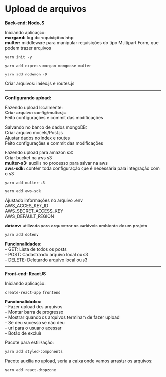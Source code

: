 # **Upload de arquivos**

**Back-end: NodeJS**

Iniciando aplicação:
<br>**morgand:** log de requisições http
<br>**multer:** middleware para manipular requisições do tipo Multipart Form, que podem trazer arquivos
```
yarn init -y

yarn add express morgan mongoose multer

yarn add nodemon -D
```

Criar arquivos: index.js e routes.js

---

**Configurando upload:**

Fazendo upload localmente:
<br>Criar arquivo: config/multer.js
<br>Feito configurações e commit das modificações

Salvando no banco de dados mongoDB:
<br>Criar arquivo models/Post.js
<br>Ajustar dados no index e routes
<br>Feito configurações e commit das modificações

Fazendo upload para amazon s3:
<br>Criar bucket na aws s3
<br>**multer-s3:** auxilia no processo para salvar na aws
<br>**aws-sdk:** contém toda configuração que é necessária para integração com o s3
```
yarn add multer-s3

yarn add aws-sdk
```

Ajustado informações no arquivo .env
<br>AWS_ACCES_KEY_ID
<br>AWS_SECRET_ACCESS_KEY
<br>AWS_DEFAULT_REGION

**dotenv:** utilizada para orquestrar as variáveis ambiente de um projeto
```
yarn add dotenv
```

**Funcionalidades:**
<br>- GET: Lista de todos os posts
<br>- POST: Cadastrando arquivo local ou s3
<br>- DELETE: Deletando arquivo local ou s3

---

**Front-end: ReactJS**

Iniciando aplicação:
```
create-react-app frontend
```

**Funcionalidades:**
<br>- Fazer upload dos arquivos
<br>- Montar barra de progresso
<br>- Mostrar quando os arquivos terminam de fazer upload
<br>- Se deu sucesso se não deu
<br>- url para o usuario acessar
<br>- Botão de excluir

Pacote para estilização:
```
yarn add styled-components
```

Pacote auxilia no upload, seria a caixa onde vamos arrastar os arquivos:
```
yarn add react-dropzone
```

